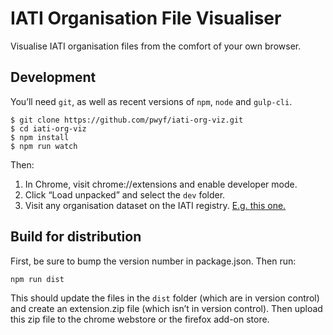 # IATI Organisation File Visualiser

Visualise IATI organisation files from the comfort of your own browser.

## Development

You’ll need `git`, as well as recent versions of `npm`, `node` and `gulp-cli`.

```shell
$ git clone https://github.com/pwyf/iati-org-viz.git
$ cd iati-org-viz
$ npm install
$ npm run watch
```

Then:

 1. In Chrome, visit chrome://extensions and enable developer mode.
 2. Click “Load unpacked” and select the `dev` folder.
 3. Visit any organisation dataset on the IATI registry. [E.g. this one.](https://www.iatiregistry.org/dataset/unitedstates-dosandusaid)

## Build for distribution

First, be sure to bump the version number in package.json. Then run:

```shell
npm run dist
```

This should update the files in the `dist` folder (which are in version control) and create an extension.zip file (which isn’t in version control). Then upload this zip file to the chrome webstore or the firefox add-on store.
